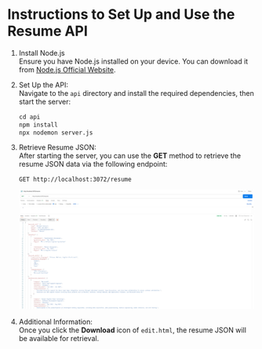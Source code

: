 # Instructions to Set Up and Use the Resume API

1. Install Node.js  
   Ensure you have Node.js installed on your device. You can download it from [Node.js Official Website](https://nodejs.org/).

2. Set Up the API:  
   Navigate to the `api` directory and install the required dependencies, then start the server:
   ```
   cd api
   npm install  
   npx nodemon server.js
   ```

3. Retrieve Resume JSON:  
   After starting the server, you can use the **GET** method to retrieve the resume JSON data via the following endpoint:  
   ```
   GET http://localhost:3072/resume
   ```
   ![Postman Example](./images/postman-example.png)
4. Additional Information:  
   Once you click the **Download** icon of `edit.html`, the resume JSON will be available for retrieval. 
   